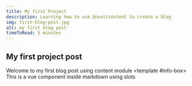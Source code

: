```yaml
---
title: My first Project
description: Learning how to use @nuxt/content to create a blog
img: first-blog-post.jpg
alt: my first blog post
timeToRead: 5 minutes
---
```

## My first project post

Welcome to my first blog post using content module
<info-box :time-to-read="timeToRead">
  <template #info-box>
    This is a vue component inside markdown using slots
  </template>
</info-box>
